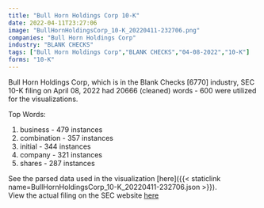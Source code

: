 ```yaml
---
title: "Bull Horn Holdings Corp 10-K"
date: 2022-04-11T23:27:06
image: "BullHornHoldingsCorp_10-K_20220411-232706.png"
companies: "Bull Horn Holdings Corp"
industry: "BLANK CHECKS"
tags: ["Bull Horn Holdings Corp","BLANK CHECKS","04-08-2022","10-K"]
forms: "10-K"
---
```

Bull Horn Holdings Corp, which is in the Blank Checks [6770] industry, SEC 10-K filing on April 08, 2022 had 20666 (cleaned) words - 600 were utilized for the visualizations.

Top Words:
1. business - 479 instances
2. combination - 357 instances
3. initial - 344 instances
4. company - 321 instances
5. shares - 287 instances


See the parsed data used in the visualization [here]({{< staticlink name=BullHornHoldingsCorp_10-K_20220411-232706.json >}}).  
View the actual filing on the SEC website [here](https://www.sec.gov/Archives/edgar/data/1759186/0001213900-22-018778.txt)